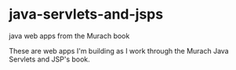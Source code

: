 # java-servlets-and-jsps
java web apps from the Murach book

These are web apps I'm building as I work through the Murach Java Servlets and JSP's book.
